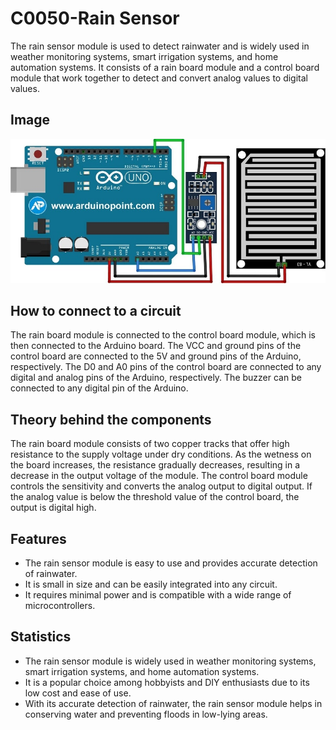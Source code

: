 # C0050-Rain Sensor

The rain sensor module is used to detect rainwater and is widely used in weather monitoring systems, smart irrigation systems, and home automation systems. It consists of a rain board module and a control board module that work together to detect and convert analog values to digital values.

## Image

![IMG](IMG/IMG.jpg)

## How to connect to a circuit

The rain board module is connected to the control board module, which is then connected to the Arduino board. The VCC and ground pins of the control board are connected to the 5V and ground pins of the Arduino, respectively. The D0 and A0 pins of the control board are connected to any digital and analog pins of the Arduino, respectively. The buzzer can be connected to any digital pin of the Arduino.

## Theory behind the components

The rain board module consists of two copper tracks that offer high resistance to the supply voltage under dry conditions. As the wetness on the board increases, the resistance gradually decreases, resulting in a decrease in the output voltage of the module. The control board module controls the sensitivity and converts the analog output to digital output. If the analog value is below the threshold value of the control board, the output is digital high.

## Features

- The rain sensor module is easy to use and provides accurate detection of rainwater. 
- It is small in size and can be easily integrated into any circuit.
- It requires minimal power and is compatible with a wide range of microcontrollers.

## Statistics

- The rain sensor module is widely used in weather monitoring systems, smart irrigation systems, and home automation systems. 
- It is a popular choice among hobbyists and DIY enthusiasts due to its low cost and ease of use.
- With its accurate detection of rainwater, the rain sensor module helps in conserving water and preventing floods in low-lying areas.
